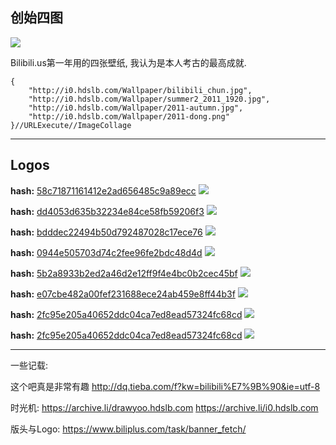 ## 创始四图
![](https://i.loli.net/2018/05/12/5af6f45da50ab.jpg)

Bilibili.us第一年用的四张壁纸, 我认为是本人考古的最高成就.

```mma
{
    "http://i0.hdslb.com/Wallpaper/bilibili_chun.jpg",
    "http://i0.hdslb.com/Wallpaper/summer2_2011_1920.jpg",
    "http://i0.hdslb.com/Wallpaper/2011-autumn.jpg",
    "http://i0.hdslb.com/Wallpaper/2011-dong.png"
}//URLExecute//ImageCollage
```
---

## Logos
**hash:** [58c71871161412e2ad656485c9a89ecc](https://i0.hdslb.com/headers/58c71871161412e2ad656485c9a89ecc.png)
![](https://i.loli.net/2018/05/12/5af6f45d30b44.png)

**hash:** [dd4053d635b32234e84ce58fb59206f3](https://i0.hdslb.com/headers/dd4053d635b32234e84ce58fb59206f3.png)
![](https://i.loli.net/2018/05/12/5af6f45d3091a.png)

**hash:** [bdddec22494b50d792487028c17ece76](https://i0.hdslb.com/headers/bdddec22494b50d792487028c17ece76.png)
![](https://i.loli.net/2018/05/12/5af7053144be1.png)

**hash:** [0944e505703d74c2fee96fe2bdc48d4d](https://i0.hdslb.com/headers/0944e505703d74c2fee96fe2bdc48d4d.png)
![](https://i.loli.net/2018/05/12/5af7052b04f12.png)

**hash:** [5b2a8933b2ed2a46d2e12ff9f4e4bc0b2cec45bf](https://i0.hdslb.com/bfs/archive/5b2a8933b2ed2a46d2e12ff9f4e4bc0b2cec45bf.png)
![](https://i.loli.net/2018/05/12/5af7052b544d5.png)

**hash:** [e07cbe482a00fef231688ece24ab459e8ff44b3f](https://i0.hdslb.com/bfs/archive/e07cbe482a00fef231688ece24ab459e8ff44b3f.png)
![](https://i.loli.net/2018/05/12/5af7052b53d33.png)

**hash:** [2fc95e205a40652ddc04ca7ed8ead57324fc68cd](https://i0.hdslb.com/bfs/archive/2fc95e205a40652ddc04ca7ed8ead57324fc68cd.png)
![](https://i.loli.net/2018/05/12/5af7052b05c16.png)

**hash:** [2fc95e205a40652ddc04ca7ed8ead57324fc68cd](https://i0.hdslb.com/bfs/archive/44a6c7979dfd332542c549513acabf907af06d2b.png)
![](https://i.loli.net/2018/05/12/5af7052b8faf4.png)

---


一些记载:

这个吧真是非常有趣
http://dq.tieba.com/f?kw=bilibili%E7%9B%90&ie=utf-8

时光机:
https://archive.li/drawyoo.hdslb.com
https://archive.li/i0.hdslb.com

版头与Logo:
https://www.biliplus.com/task/banner_fetch/